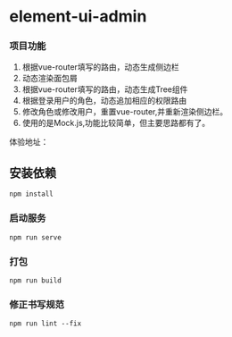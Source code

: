 # element-ui-admin
### 项目功能
1. 根据vue-router填写的路由，动态生成侧边栏
2. 动态渲染面包屑
3. 根据vue-router填写的路由，动态生成Tree组件
4. 根据登录用户的角色，动态追加相应的权限路由
5. 修改角色或修改用户，重置vue-router,并重新渲染侧边栏。
6. 使用的是Mock.js,功能比较简单，但主要思路都有了。

体验地址：

## 安装依赖
```
npm install
```

### 启动服务
```
npm run serve
```

### 打包
```
npm run build
```

### 修正书写规范
```
npm run lint --fix
```

